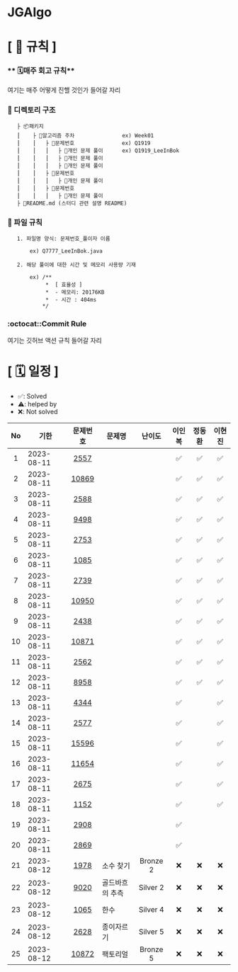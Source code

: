 # JGAlgo

# **[ 🚫 규칙 ]**

### ** 🗓매주 회고 규칙**
여기는 매주 어떻게 진핼 것인가 들어갈 자리

### **📌 디렉토리 구조**

       ├ 📦패키지
       ⎮    ├ 📁알고리즘 주차               ex) Week01
       ⎮    ⎮   ├ 📁문제번호               ex) Q1919
       ⎮    ⎮   ⎮   ├︎ 📃개인 문제 풀이      ex) Q1919_LeeInBok
       ⎮    ⎮   ⎮   ├︎ 📃개인 문제 풀이
       ⎮    ⎮   ⎮   ├ 📃개인 문제 풀이
       ⎮    ⎮   ├ 📁문제번호  
       ⎮    ⎮   ⎮   ├︎ 📃개인 문제 풀이
       ⎮    ⎮   ├ 📁문제번호
       ⎮    ⎮   ⎮   ├ 📃개인 문제 풀이
       ├ 📝README.md (스터디 관련 설명 README)


### **📌 파일 규칙**

       1. 파일명 양식: 문제번호_풀이자 이름
   
           ex) Q7777_LeeInBok.java

       2. 해당 풀이에 대한 시간 및 메모리 사용량 기재
           
           ex) /**
                *  [ 효율성 ]
                *  - 메모리: 20176KB
                *  - 시간 : 404ms
               */

### **:octocat::Commit Rule** ###
여기는 깃허브 액션 규칙 들어갈 자리


# **[ 🗓 일정 ]**

- ✅: Solved
- ⚠️: helped by 
- ❌: Not solved

|No|기한|문제번호|문제명|난이도|이인복|정동환|이현진
|:-:|------|:-----:|-------|:-----:|:-----:|:-----:|:-----:|
|1|2023-08-11|[2557](https://www.acmicpc.net/problem/2557)|||✅|✅|✅|
|2|2023-08-11|[10869](https://www.acmicpc.net/problem/10869)|||✅|✅|✅|
|3|2023-08-11|[2588](https://www.acmicpc.net/problem/2588)|||✅|✅|✅|
|4|2023-08-11|[9498](https://www.acmicpc.net/problem/9498)|||✅|✅|✅|
|5|2023-08-11|[2753](https://www.acmicpc.net/problem/2753)|||✅|✅|✅|
|6|2023-08-11|[1085](https://www.acmicpc.net/problem/1085)|||✅|✅|✅|
|7|2023-08-11|[2739](https://www.acmicpc.net/problem/2739)|||✅|✅|✅|
|8|2023-08-11|[10950](https://www.acmicpc.net/problem/10950)|||✅|✅|✅|
|9|2023-08-11|[2438](https://www.acmicpc.net/problem/2438)|||✅|✅|✅|
|10|2023-08-11|[10871](https://www.acmicpc.net/problem/10871)|||✅|✅|✅|
|11|2023-08-11|[2562](https://www.acmicpc.net/problem/2562)|||✅|✅|✅|
|12|2023-08-11|[8958](https://www.acmicpc.net/problem/8958)|||✅|✅|✅|
|13|2023-08-11|[4344](https://www.acmicpc.net/problem/4344)|||✅||✅|
|14|2023-08-11|[2577](https://www.acmicpc.net/problem/2577)|||✅||✅|
|15|2023-08-11|[15596](https://www.acmicpc.net/problem/15596)|||✅||✅|
|16|2023-08-11|[11654](https://www.acmicpc.net/problem/11654)|||✅||✅|
|17|2023-08-11|[2675](https://www.acmicpc.net/problem/2675)|||✅||✅|
|18|2023-08-11|[1152](https://www.acmicpc.net/problem/1152)|||✅||✅|
|19|2023-08-11|[2908](https://www.acmicpc.net/problem/2908)|||✅|||
|20|2023-08-11|[2869](https://www.acmicpc.net/problem/2869)|||✅|||
|21|2023-08-12|[1978](https://www.acmicpc.net/problem/1978)|소수 찾기|Bronze 2|❌|❌|❌|
|22|2023-08-12|[9020](https://www.acmicpc.net/problem/9020)|골드바흐의 추측|Silver 2|❌|❌|❌|
|23|2023-08-12|[1065](https://www.acmicpc.net/problem/1065)|한수|Silver 4|❌|❌|❌|
|24|2023-08-12|[2628](https://www.acmicpc.net/problem/2628)|종이자르기|Silver 5|❌|❌|❌|
|25|2023-08-12|[10872](https://www.acmicpc.net/problem/10872)|팩토리얼|Bronze 5|❌|❌|❌|
